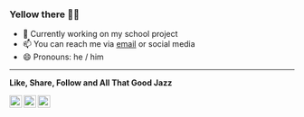 <!-- 
<img align="right" src="https://raw.githubusercontent.com/itsmordecai/itsmordecai/master/assets/images/seat-in-mobile.svg" height="350px" width="300px">
-->

### Yellow there 👋😂

- 🔭 Currently working on my school project
- 📫 You can reach me via [email] or social media
- 😄 Pronouns: he / him

<!--
- 🌱 I’m currently learning Flutter
- 💬 Coming soon: Update to my portfolio
- ⚡ Find my blog on anything cars / motorsport at [Drive Talks]
- 🤔 I’m looking for help with ...
- 💬 Ask me about ...
- ⚡ Fun fact: ...
-->

---

**Like, Share, Follow and All That Good Jazz**

[<img align="left" alt="Mordecai K. | Twitter" width="22px" src="https://cdn.jsdelivr.net/npm/simple-icons@v3/icons/twitter.svg" />][twitter]
[<img align="left" alt="Mordecai K. | Twitter" width="22px" src="https://cdn.jsdelivr.net/npm/simple-icons@v3/icons/instagram.svg" />][instagram]
[<img align="left" alt="Mordecai K. | LinkedIn" width="22px" src="https://cdn.jsdelivr.net/npm/simple-icons@v3/icons/linkedin.svg" />][linkedin]
<br>

<!-- 
---

<img align="left" alt="Mordecai's GitHub Stats" src="https://github-readme-stats.vercel.app/api?username=itsmordecai&show_icons=true&hide_border=true">

 -->

[instagram]: https://instagram.com/itsmordecai_
[twitter]: https://twitter.com/itsmordecai_
[linkedin]: https://www.linkedin.com/in/itsmordecai
[email]: mailto:***REMOVED***
[Drive Talks]: https://drivetalks.car.blog
